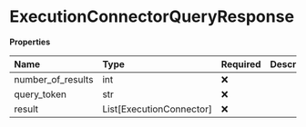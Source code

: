 # ExecutionConnectorQueryResponse

**Properties**

| Name              | Type                     | Required | Description |
| :---------------- | :----------------------- | :------- | :---------- |
| number_of_results | int                      | ❌       |             |
| query_token       | str                      | ❌       |             |
| result            | List[ExecutionConnector] | ❌       |             |

